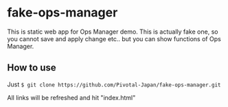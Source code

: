 # fake-ops-manager
This is  static web app for Ops Manager demo. This is actually fake one, so you cannot save and apply change etc.. but you can show functions of Ops Manager.

## How to use
Just
`$ git clone https://github.com/Pivotal-Japan/fake-ops-manager.git`

All links will be refreshed and hit "index.html"
